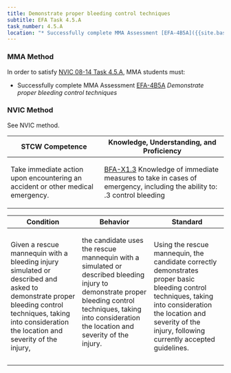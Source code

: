 ```yaml
---
title: Demonstrate proper bleeding control techniques
subtitle: EFA Task 4.5.A 
task_number: 4.5.A
location: "* Successfully complete MMA Assessment [EFA-4B5A]({{site.baseurl}}/assessments/Common/EFA-4B5A) *Demonstrate proper bleeding control techniques*" 
---
```



### MMA Method

In order to satisfy  [NVIC 08-14  Task  4.5.A]({{site.baseurl}}/assets/images/nvic-08-14.pdf), MMA students must:

* Successfully complete MMA Assessment [EFA-4B5A]({{site.baseurl}}/assessments/Common/EFA-4B5A) *Demonstrate proper bleeding control techniques*


### NVIC Method

<a onclick="togglevisibility('nvic_methods')" >See NVIC method.</a>

<div id='nvic_methods' class='hide'>

<table>
<thead>
<tr>
<th class='forty'> STCW Competence </th>
<th class='sixty'> Knowledge, Understanding, and Proficiency </th>
</tr>
</thead>




<tbody>
<tr><td markdown='1'>

Take immediate action upon encountering an accident or other medical emergency.

</td><td markdown='1'>

[BFA-X1.3](../../tables/613.html#BFA-X1.3) Knowledge of immediate measures to take in cases of emergency, including the ability to:
.3  control bleeding

</td></tr>


</tbody>
</table>


<table>
<thead>
<tr><th class='twenty'>  Condition </th><th class='twenty'> Behavior </th><th  class='sixty'>Standard </th></tr>
</thead>
<tbody >



<tr><td markdown='1'>

Given a rescue mannequin with a bleeding injury simulated or described and asked to demonstrate proper bleeding control techniques, taking into consideration the location and severity of the injury,

</td><td markdown='1'>

the candidate uses the rescue mannequin with a simulated or described bleeding injury to demonstrate proper bleeding control techniques, taking into consideration the location and severity of the injury.

<br>

<div class="tooltip">
<span class="tooltiptext">
</span>
</div>


</td><td markdown='1'>

Using the rescue mannequin, the candidate correctly demonstrates proper basic bleeding control techniques, taking into consideration the location and severity of the injury, following currently accepted guidelines.

</td></tr>
</tbody>
</table>
</div>
